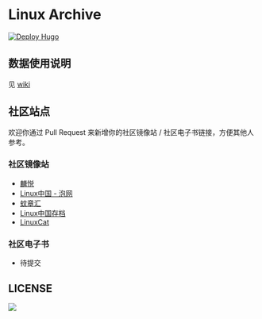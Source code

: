 # Linux Archive 
[![Deploy Hugo](https://github.com/Linux-CN/archive/actions/workflows/hugo.yml/badge.svg)](https://github.com/Linux-CN/archive/actions/workflows/hugo.yml)

## 数据使用说明

见 [wiki](https://github.com/Linux-CN/archive/wiki)

## 社区站点
欢迎你通过 Pull Request 来新增你的社区镜像站 / 社区电子书链接，方便其他人参考。
### 社区镜像站

- [麟悦](https://Linuxjoy.com)
- [Linux中国 - 泡网](https://paonet.com/linux-cn)
- [蚊章汇](https://linuxcn.bwsl.wang)
- [Linux中国存档](https://www.4uref.com/zh/linux-cn/)
- [LinuxCat](https://linuxcat.top)


### 社区电子书

- 待提交

## LICENSE

[![](https://mirrors.creativecommons.org/presskit/buttons/88x31/png/by-nc.png)](LICENSE)
